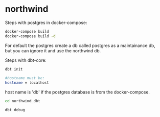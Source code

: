 # northwind  
  
Steps with postgres in docker-compose:  
  
```bash
docker-compose build  
docker-compose build -d 
```  
  
For default the postgres create a db called postgres as a maintainance db, but you can ignore it and use the northwind db.  
  
Steps with dbt-core:  

```bash
dbt init
  
#hostname must be:  
hostname = localhost  
```
  
host name is 'db' if the postgres database is from the docker-compose.  
  
```bash
cd northwind_dbt  
```
  
```bash
dbt debug  
```
